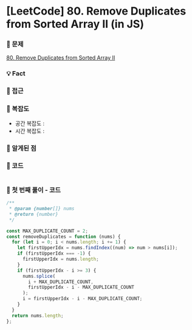 # [LeetCode] 80. Remove Duplicates from Sorted Array II (in JS)

### 📖 문제

[80. Remove Duplicates from Sorted Array II](https://leetcode.com/problems/remove-duplicates-from-sorted-array-ii/)

### 💡 Fact



### 🚎 접근

### 🧭 복잡도

- 공간 복잡도 :
- 시간 복잡도 :

### 🧐 알게된 점

### 📝 코드

```javascript

```


### 📝 첫 번째 풀이 - 코드

```javascript
/**
 * @param {number[]} nums
 * @return {number}
 */

const MAX_DUPLICATE_COUNT = 2;
const removeDuplicates = function (nums) {
  for (let i = 0; i < nums.length; i += 1) {
    let firstUpperIdx = nums.findIndex((num) => num > nums[i]);
    if (firstUpperIdx === -1) {
      firstUpperIdx = nums.length;
    }
    if (firstUpperIdx - i >= 3) {
      nums.splice(
        i + MAX_DUPLICATE_COUNT,
        firstUpperIdx - i - MAX_DUPLICATE_COUNT
      );
      i = firstUpperIdx - i - MAX_DUPLICATE_COUNT;
    }
  }
  return nums.length;
};

```